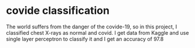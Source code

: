 # covide classification
 The world suffers from the danger of the covide-19,
 so in this project, I classified chest X-rays as normal and covid.
 I get data from Kaggle and use single layer perceptron to classify it and I get an accuracy of 97.8 
